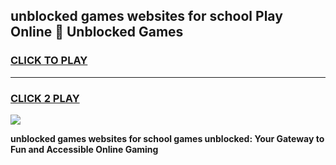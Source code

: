 
## unblocked games websites for school Play Online 👋 Unblocked Games
<h3>
<a href="https://premium.freeplayer.one?title=unblocked_games_websites_for_school&ref=19F">CLICK TO PLAY</a></h3>
<hr>

<h3>
<a href="https://premium.freeplayer.one?title=unblocked_games_websites_for_school&ref=19F">CLICK 2 PLAY</a>
  
</h3>

<a href="https://premium.freeplayer.one?title=unblocked_games_websites_for_school&ref=19F"><img src="https://clearcache.store/games.png"></a>


**unblocked games websites for school games unblocked: Your Gateway to Fun and Accessible Online Gaming**
